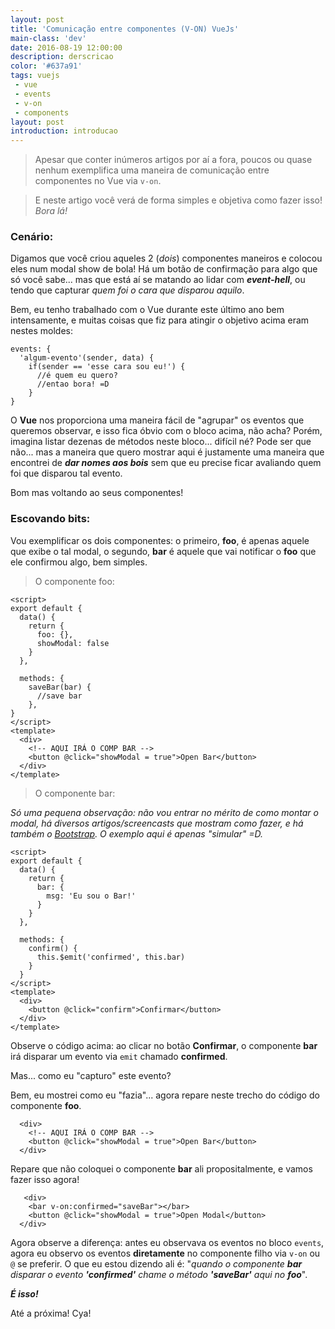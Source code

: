 ```yaml
---
layout: post
title: 'Comunicação entre componentes (V-ON) VueJs'
main-class: 'dev'
date: 2016-08-19 12:00:00 
description: derscricao
color: '#637a91'
tags: vuejs
 - vue
 - events
 - v-on
 - components
layout: post
introduction: introducao
---
```


>Apesar que conter inúmeros artigos por aí a fora, poucos ou quase nenhum exemplifica uma maneira de comunicação entre componentes no Vue via `v-on`. 

>E neste artigo você verá de forma simples e objetiva como fazer isso! *Bora lá!*

### Cenário:

Digamos que você criou aqueles 2 (*dois*) componentes maneiros e colocou eles num modal show de bola! Há um botão de confirmação para algo que só você sabe... mas que está aí se matando ao lidar com ***event-hell***, ou tendo que capturar *quem foi o cara que disparou aquilo*.

Bem, eu tenho trabalhado com o Vue durante este último ano bem intensamente, e muitas coisas que fiz para atingir o objetivo acima eram nestes moldes:

```
events: {
  'algum-evento'(sender, data) {
    if(sender == 'esse cara sou eu!') {
      //é quem eu quero? 
      //entao bora! =D
    }
}
```

O **Vue** nos proporciona uma maneira fácil de "agrupar" os eventos que queremos observar, e isso fica óbvio com o bloco acima, não acha? Porém, imagina listar dezenas de métodos neste bloco... difícil né? Pode ser que não... mas a maneira que quero mostrar aqui é justamente uma maneira que encontrei de ***dar nomes aos bois*** sem que eu precise ficar avaliando quem foi que disparou tal evento.

Bom mas voltando ao seus componentes!

### Escovando bits:

Vou exemplificar os dois componentes: o primeiro, **foo**, é apenas aquele que exibe o tal modal, o segundo, **bar** é aquele que vai notificar o **foo** que ele confirmou algo, bem simples.

>O componente foo:
```
<script>
export default {
  data() {
    return {
      foo: {},
      showModal: false
    }
  },
  
  methods: {
    saveBar(bar) {
      //save bar
    },
}
</script>
<template>
  <div>
    <!-- AQUI IRÁ O COMP BAR -->
    <button @click="showModal = true">Open Bar</button>
  </div>
</template>
```

>O componente bar:

*Só uma pequena observação: não vou entrar no mérito de como montar o modal, há diversos artigos/screencasts que mostram como fazer, e há também o [Bootstrap](http://getbootstrap.com). O exemplo aqui é apenas "simular" =D.*

```
<script>
export default {
  data() {
    return {
      bar: {
        msg: 'Eu sou o Bar!'
      }
    }
  },

  methods: {
    confirm() {
      this.$emit('confirmed', this.bar)
    }
  }
</script>
<template>
  <div>
    <button @click="confirm">Confirmar</button>
  </div>
</template>
```

Observe o código acima: ao clicar no botão **Confirmar**, o componente **bar** irá disparar um evento via `emit` chamado **confirmed**.

Mas... como eu "capturo" este evento? 

Bem, eu mostrei como eu "fazia"... agora repare neste trecho do código do componente **foo**.

```
  <div>
    <!-- AQUI IRÁ O COMP BAR -->
    <button @click="showModal = true">Open Bar</button>
  </div>
```

Repare que não coloquei o componente **bar** ali propositalmente, e vamos fazer isso agora!

```
   <div>
    <bar v-on:confirmed="saveBar"></bar>
    <button @click="showModal = true">Open Modal</button>
  </div>
```

Agora observe a diferença: antes eu observava os eventos no bloco `events`, agora eu observo os eventos **diretamente** no componente filho via `v-on` ou `@` se preferir. O que eu estou dizendo ali é: "*quando o componente **bar** disparar o evento **'confirmed'** chame o método **'saveBar'** aqui no **foo***". 

***É isso!***


Até a próxima! Cya!
